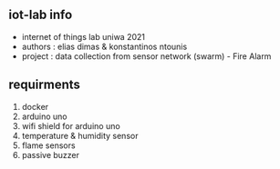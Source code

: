 ## iot-lab info
- internet of things lab uniwa 2021
- authors : elias dimas & konstantinos ntounis
- project : data collection from sensor network (swarm) - Fire Alarm 

## requirments
1. docker
2. arduino uno
3. wifi shield for arduino uno
4. temperature & humidity sensor
5. flame sensors
6. passive buzzer 
